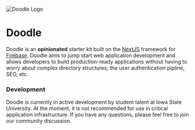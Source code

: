 ![Doodle Logo](https://i.imgur.com/sEohFFz.png)

# Doodle

Doodle is an **opinionated** starter kit built on the [NextJS](https://nextjs.org/) framework for [Firebase](https://firebase.google.com/). Doodle aims to jump start web application development and allows developers to build production-ready applications without having to worry about complex directory structures, the user authentication pipline, SEO, etc.

### Development

Doodle is currently in active development by student talent at Iowa State University. At the moment, it is not recommended for use in critical application infrastructure. If you have any questions, please feel free to join our community discussion.
